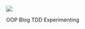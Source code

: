 <a href='https://travis-ci.org/ovidiumght/ooblog/builds/42564871'><img src='https://travis-ci.org/ovidiumght/ooblog.svg?branch=master' /></a>

OOP Blog TDD Experimenting